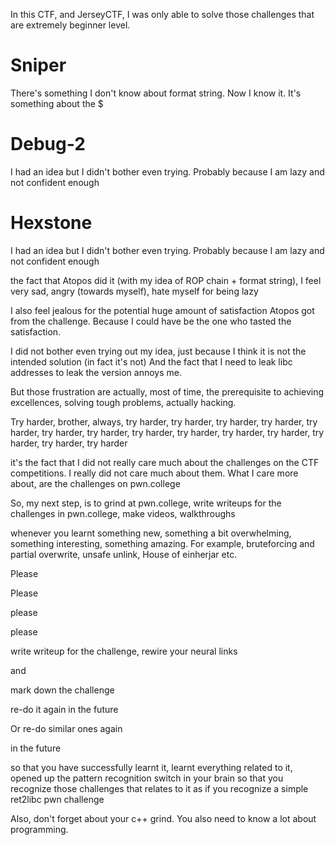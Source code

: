 In this CTF, and JerseyCTF, I was only able to solve those challenges that are extremely beginner level.

# Sniper


There's something I don't know about format string. Now I know it. It's something about the $ 


# Debug-2 

I had an idea but I didn't bother even trying. Probably because I am lazy and not confident enough


# Hexstone

I had an idea but I didn't bother even trying. Probably because I am lazy and not confident enough

the fact that Atopos did it (with my idea of ROP chain + format string), I feel very sad, angry (towards myself), hate myself for being lazy


I also feel jealous for the potential huge amount of satisfaction Atopos got from the challenge. Because I could have be the one who tasted the satisfaction. 


I did not bother even trying out my idea, just because I think it is not the intended solution (in fact it's not)
And the fact that I need to leak libc addresses to leak the version annoys me. 

But those frustration are actually, most of time, the prerequisite to achieving excellences, solving tough problems, actually hacking.

Try harder, brother, always, try harder, try harder, try harder, try harder, try harder, try harder, try harder, try harder, try harder, try harder, try harder, try harder, try harder, try harder



it's the fact that I did not really care much about the challenges on the CTF competitions. I really did not care much about them. What I care more about, are the challenges on pwn.college

So, my next step, is to grind at pwn.college, write writeups for the challenges in pwn.college, make videos, walkthroughs


whenever you learnt something new, something a bit overwhelming, something interesting, something amazing. For example, bruteforcing and partial overwrite, unsafe unlink, House of einherjar etc.


Please

Please


please


please


write writeup for the challenge, rewire your neural links

and 


mark down the challenge


re-do it again in the future


Or re-do similar ones again 


in the future 



so that you have successfully learnt it, learnt everything related to it, opened up the pattern recognition switch in your brain so that you recognize those challenges that relates to it as if you recognize a simple ret2libc pwn challenge


Also, don't forget about your c++ grind. You also need to know a lot about programming. 
